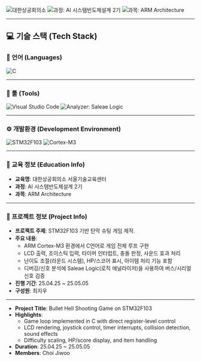 ![대한상공회의소](https://img.shields.io/badge/대한상공회의소_서울기술교육센터-003366?style=flat&logo=git&logoColor=1E90FF)
![과정: AI 시스템반도체설계 2기](https://img.shields.io/badge/과정-AI%20시스템반도체설계%202기-FFD700?style=flat&logo=github&logoColor=FFD700)
![과목: ARM Architecture](https://img.shields.io/badge/과목-ARM%20Architecture-4CAF50?style=flat&logo=arm&logoColor=white)

---
## 💻 기술 스택 (Tech Stack)

### 📕 언어 (Languages)
![C](https://img.shields.io/badge/C-Programming%20Language-00599C?style=flat&logo=c&logoColor=white)

---

### 🔧 툴 (Tools)
![Visual Studio Code](https://img.shields.io/badge/Editor-VS%20Code-007ACC?style=flat&logo=visualstudiocode&logoColor=white)
![Analyzer: Saleae Logic](https://img.shields.io/badge/Analyzer-Saleae%20Logic-FF4500?style=flat&logo=buffer&logoColor=white)

---

### ⚙️ 개발환경 (Development Environment)
![STM32F103](https://img.shields.io/badge/MCU-STM32F103-00BFFF?style=flat&logo=stmicroelectronics&logoColor=white)
![Cortex-M3](https://img.shields.io/badge/Core-ARM%20Cortex--M3-8A2BE2?style=flat&logo=arm&logoColor=white)

---

### 🏫 교육 정보 (Education Info)
- **교육명**: 대한상공회의소 서울기술교육센터  
- **과정**: AI 시스템반도체설계 2기  
- **과목**: ARM Architecture  

---

### 📌 프로젝트 정보 (Project Info)
- **프로젝트 주제**: STM32F103 기반 탄막 슈팅 게임 제작.
- **주요 내용**:  
  - ARM Cortex-M3 환경에서 C언어로 게임 전체 루프 구현  
  - LCD 출력, 조이스틱 입력, 타이머 인터럽트, 충돌 판정, 사운드 효과 처리  
  - 난이도 조절(라운드 시스템), HP/스코어 표시, 아이템 처리 기능 포함  
  - 디버깅/신호 분석에 Saleae Logic(로직 애널라이저)을 사용하여 버스/시리얼 신호 검증  
- **진행 기간**: 25.04.25 ~ 25.05.05
- **구성원**: 최지우
---------------------------------------------------
- **Project Title**: Bullet Hell Shooting Game on STM32F103  
- **Highlights**:  
  - Game loop implemented in C with direct register-level control  
  - LCD rendering, joystick control, timer interrupts, collision detection, sound effects  
  - Difficulty scaling, HP/score display, and item handling  
- **Duration**: 25.04.25 ~ 25.05.05 
- **Members**: Choi Jiwoo

